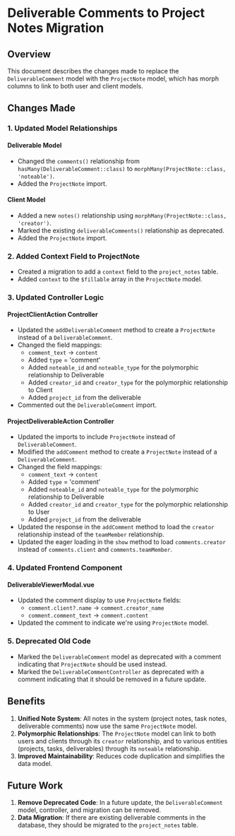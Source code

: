 # Deliverable Comments to Project Notes Migration

## Overview
This document describes the changes made to replace the `DeliverableComment` model with the `ProjectNote` model, which has morph columns to link to both user and client models.

## Changes Made

### 1. Updated Model Relationships

#### Deliverable Model
- Changed the `comments()` relationship from `hasMany(DeliverableComment::class)` to `morphMany(ProjectNote::class, 'noteable')`.
- Added the `ProjectNote` import.

#### Client Model
- Added a new `notes()` relationship using `morphMany(ProjectNote::class, 'creator')`.
- Marked the existing `deliverableComments()` relationship as deprecated.
- Added the `ProjectNote` import.

### 2. Added Context Field to ProjectNote

- Created a migration to add a `context` field to the `project_notes` table.
- Added `context` to the `$fillable` array in the `ProjectNote` model.

### 3. Updated Controller Logic

#### ProjectClientAction Controller
- Updated the `addDeliverableComment` method to create a `ProjectNote` instead of a `DeliverableComment`.
- Changed the field mappings:
  - `comment_text` -> `content`
  - Added `type` = 'comment'
  - Added `noteable_id` and `noteable_type` for the polymorphic relationship to Deliverable
  - Added `creator_id` and `creator_type` for the polymorphic relationship to Client
  - Added `project_id` from the deliverable
- Commented out the `DeliverableComment` import.

#### ProjectDeliverableAction Controller
- Updated the imports to include `ProjectNote` instead of `DeliverableComment`.
- Modified the `addComment` method to create a `ProjectNote` instead of a `DeliverableComment`.
- Changed the field mappings:
  - `comment_text` -> `content`
  - Added `type` = 'comment'
  - Added `noteable_id` and `noteable_type` for the polymorphic relationship to Deliverable
  - Added `creator_id` and `creator_type` for the polymorphic relationship to User
  - Added `project_id` from the deliverable
- Updated the response in the `addComment` method to load the `creator` relationship instead of the `teamMember` relationship.
- Updated the eager loading in the `show` method to load `comments.creator` instead of `comments.client` and `comments.teamMember`.

### 4. Updated Frontend Component

#### DeliverableViewerModal.vue
- Updated the comment display to use `ProjectNote` fields:
  - `comment.client?.name` -> `comment.creator_name`
  - `comment.comment_text` -> `comment.content`
- Updated the comment to indicate we're using `ProjectNote` model.

### 5. Deprecated Old Code

- Marked the `DeliverableComment` model as deprecated with a comment indicating that `ProjectNote` should be used instead.
- Marked the `DeliverableCommentController` as deprecated with a comment indicating that it should be removed in a future update.

## Benefits

1. **Unified Note System**: All notes in the system (project notes, task notes, deliverable comments) now use the same `ProjectNote` model.
2. **Polymorphic Relationships**: The `ProjectNote` model can link to both users and clients through its `creator` relationship, and to various entities (projects, tasks, deliverables) through its `noteable` relationship.
3. **Improved Maintainability**: Reduces code duplication and simplifies the data model.

## Future Work

1. **Remove Deprecated Code**: In a future update, the `DeliverableComment` model, controller, and migration can be removed.
2. **Data Migration**: If there are existing deliverable comments in the database, they should be migrated to the `project_notes` table.
